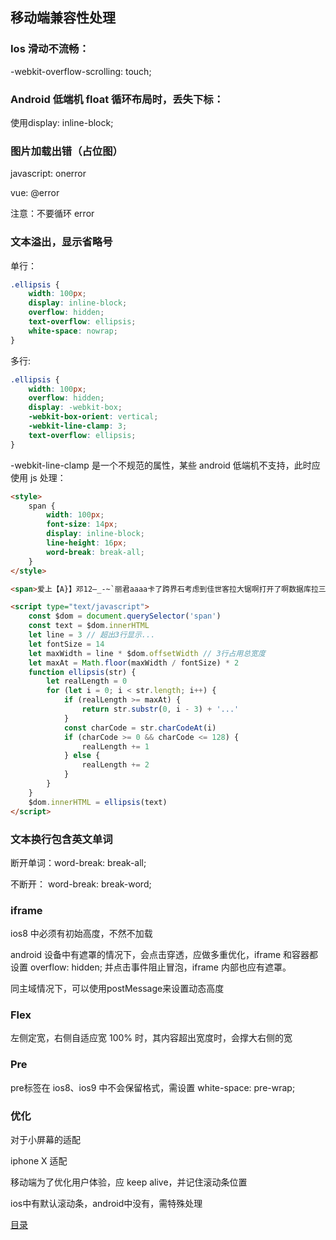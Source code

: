 ## 移动端兼容性处理

### Ios 滑动不流畅：
-webkit-overflow-scrolling: touch;

### Android 低端机 float 循环布局时，丢失下标：
使用display: inline-block;

### 图片加载出错（占位图）
javascript: onerror

vue: @error

注意：不要循环 error

### 文本溢出，显示省略号
单行：
```css
.ellipsis {
    width: 100px;
    display: inline-block;
    overflow: hidden;
    text-overflow: ellipsis;
    white-space: nowrap;
}
```
多行:
```css
.ellipsis {
    width: 100px;
    overflow: hidden;
    display: -webkit-box;
    -webkit-box-orient: vertical;
    -webkit-line-clamp: 3;
    text-overflow: ellipsis;
}
```
-webkit-line-clamp 是一个不规范的属性，某些 android 低端机不支持，此时应使用 js 处理：
```html
<style>
    span {
        width: 100px;
        font-size: 14px;
        display: inline-block;
        line-height: 16px;
        word-break: break-all;
    }
</style>

<span>爱上【A}】邓12—_-~`丽君aaaa卡了跨界石考虑到佳世客拉大锯啊打开了啊数据库拉三等奖拉斯肯德基阿卡丽大师级的卡拉加大款拉大锯啊了可多</span>

<script type="text/javascript">
    const $dom = document.querySelector('span')
    const text = $dom.innerHTML
    let line = 3 // 超出3行显示...
    let fontSize = 14
    let maxWidth = line * $dom.offsetWidth // 3行占用总宽度
    let maxAt = Math.floor(maxWidth / fontSize) * 2
    function ellipsis(str) {
        let realLength = 0
        for (let i = 0; i < str.length; i++) {
            if (realLength >= maxAt) {
                return str.substr(0, i - 3) + '...'
            }
            const charCode = str.charCodeAt(i)
            if (charCode >= 0 && charCode <= 128) {
                realLength += 1
            } else {
                realLength += 2
            }
        }
    }
    $dom.innerHTML = ellipsis(text)
</script>
```

### 文本换行包含英文单词
断开单词：word-break: break-all;

不断开：  word-break: break-word;

### iframe
ios8 中必须有初始高度，不然不加载

android 设备中有遮罩的情况下，会点击穿透，应做多重优化，iframe 和容器都设置 overflow: hidden; 并点击事件阻止冒泡，iframe 内部也应有遮罩。

同主域情况下，可以使用postMessage来设置动态高度

### Flex
左侧定宽，右侧自适应宽 100% 时，其内容超出宽度时，会撑大右侧的宽

### Pre
pre标签在 ios8、ios9 中不会保留格式，需设置 white-space: pre-wrap;

### 优化
对于小屏幕的适配

iphone X 适配

移动端为了优化用户体验，应 keep alive，并记住滚动条位置

ios中有默认滚动条，android中没有，需特殊处理

[目录](https://github.com/jines-z/note)
